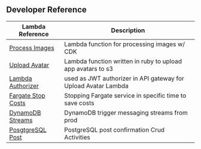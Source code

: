 ## Developer Reference

| Lambda Reference                             | Description                                         |
|----------------------------------------------|-----------------------------------------------------|
| [Process Images](process-images/README.md)  | Lambda function for processing images w/ CDK               |
| [Upload Avatar](cruddur-upload-avatar/README.md)  | Lambda function written in ruby to upload app avatars to s3               |
| [Lambda Authorizer](lambda-authorizer/README.md)  |  used as JWT authorizer in API gateway for Upload Avatar Lambda              |
| [Fargate Stop Costs](ecs/README.md)         |  Stopping Fargate service in specific time to save costs           |
| [DynamoDB Streams](cruddur-messanging-stream.py) |  DynamoDB trigger messaging streams from prod |
| [PosgtgreSQL Post](cruddur-post-confirmation.py) |  PostgreSQL post confirmation Crud Activities  |
